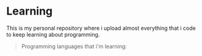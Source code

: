 # Learning

This is my personal repository where i upload almost everything that i code to keep learning about programming.

> Programming languages that i'm learning:




